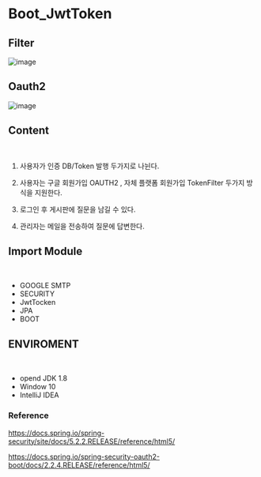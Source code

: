
# Boot_JwtToken

## Filter
![image](https://user-images.githubusercontent.com/45196240/87916061-e8ac9980-caad-11ea-983a-961adb05967d.png)

## Oauth2
![image](https://user-images.githubusercontent.com/45196240/87916232-214c7300-caae-11ea-8640-903e882b7515.png)


## Content
<br>

1. 사용자가 인증 DB/Token 발행 두가지로 나뉜다. 

2. 사용자는 구글 회원가입 OAUTH2 , 자체 플랫폼 회원가입 TokenFilter 두가지 방식을 지원한다.

3. 로그인 후 게시판에 질문을 남길 수 있다.

4. 관리자는 메일을 전송하여 질문에 답변한다.

## Import Module
<br>

- GOOGLE SMTP   	
- SECURITY
- JwtTocken	
- JPA
- BOOT
## ENVIROMENT
<br>

- opend JDK 1.8 
- Window 10
- IntelliJ IDEA


### Reference

https://docs.spring.io/spring-security/site/docs/5.2.2.RELEASE/reference/html5/

https://docs.spring.io/spring-security-oauth2-boot/docs/2.2.4.RELEASE/reference/html5/

